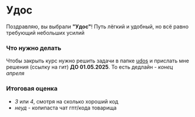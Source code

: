 # Удос

Поздравляю, вы выбрали **"Удос"**! Путь лёгкий и удобный, но всё равно требующий небольших усилий

### Что нужно делать
Чтобы закрыть курс нужно решить задачи в папке [udos](/udos/) и прислать мне решения (ссылку на гит) **ДО 01.05.2025**. То есть дедлайн - *конец апреля*

### Итоговая оценка
- *3* или *4*, смотря на сколько хороший код
- *неуд* - копипаста чат гпт/кода товарища
